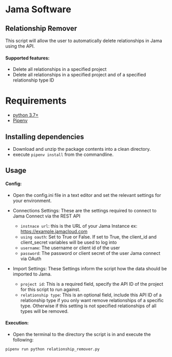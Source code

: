 # Jama Software

## Relationship Remover

This script will allow the user to automatically delete relationships in Jama using the API.

#### Supported features:
* Delete all relationships in a specified project
* Delete all relationships in a specified project and of a specified relationship type ID

# Requirements
* [python 3.7+](https://www.python.org/downloads/)
* [Pipenv](https://docs.pipenv.org/en/latest/) 

## Installing dependencies 
 * Download and unzip the package contents into a clean directory.
 * execute `pipenv install` from the commandline.
 
## Usage
#### Config:
 * Open the config.ini file in a text editor and set the relevant settings for your environment.
 
 * Connections Settings:  These are the settings required to connect to Jama Connect via the REST API
   * `instnace url`: this is the URL of your Jama Instance ex: https://example.jamacloud.com
   * `using oauth`: Set to True or False.  If set to True, the client_id and client_secret variables will be used to log into 
   * `username`: The username or client id of the user
   * `password`: The password or client secret of the user
   Jama connect via OAuth


 * Import Settings:  These Settings inform the script how the data should be imported to Jama.
   * `project id`: This is a required field, specify the API ID of the project for this script to run against.
   * `relationship type`: This is an optional field, include this API ID of a relationship type if you only want 
   remove relationships of a specific type. Otherwise if this setting is not specified relationships of all types 
   will be removed.

#### Execution:
 * Open the terminal to the directory the script is in and execute the following:   
 ``` 
 pipenv run python relationship_remover.py
 ```